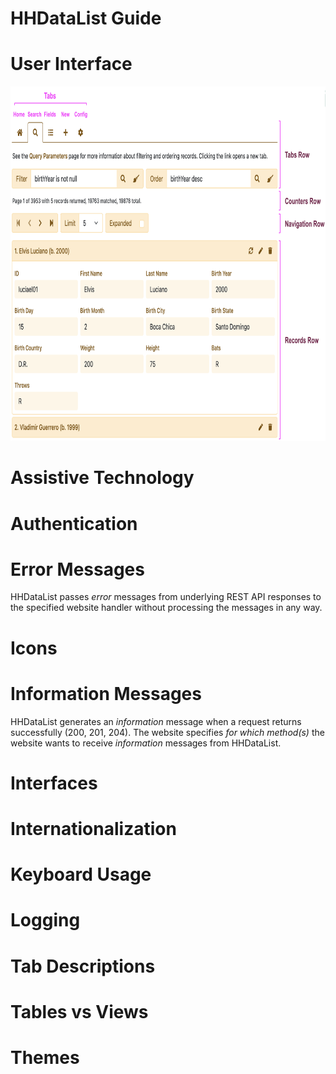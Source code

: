 # HHDataList Guide

# User Interface

<p><img src="ui.png" class="img-fluid d-block" width=800 height=567 loading="lazy"></p>

# Assistive Technology

# Authentication

# Error Messages

HHDataList passes *error* messages from underlying REST API responses to the specified website handler without processing the messages in any way. 

# Icons

# Information Messages

HHDataList generates an *information* message when a request returns successfully (200, 201, 204). The website specifies *for which method(s)* the website wants to receive *information* messages from HHDataList.

# Interfaces

# Internationalization

# Keyboard Usage

# Logging

# Tab Descriptions

# Tables vs Views

# Themes
